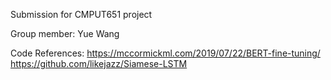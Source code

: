 Submission for CMPUT651 project

Group member: Yue Wang

Code References:
https://mccormickml.com/2019/07/22/BERT-fine-tuning/
https://github.com/likejazz/Siamese-LSTM
